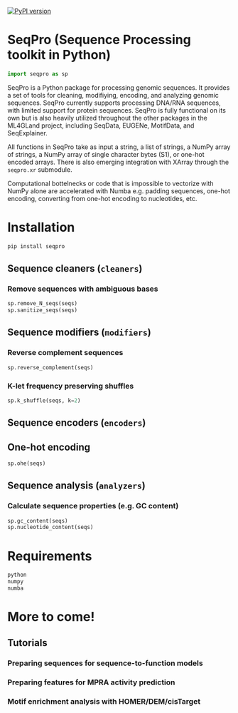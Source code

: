 [![PyPI version](https://badge.fury.io/py/seqpro.svg)](https://badge.fury.io/py/seqpro)

# SeqPro (Sequence Processing toolkit in Python)
```python
import seqpro as sp
```

SeqPro is a Python package for processing genomic sequences. It provides a set of tools for cleaning, modifiying, encoding, and analyzing genomic sequences. SeqPro currently supports processing DNA/RNA sequences, with limited support for protein sequences. SeqPro is fully functional on its own but is also heavily utilized throughout the other packages in the ML4GLand project, including SeqData, EUGENe, MotifData, and SeqExplainer.

All functions in SeqPro take as input a string, a list of strings, a NumPy array of strings, a NumPy array of single character bytes (S1), or one-hot encoded arrays. There is also emerging integration with XArray through the `seqpro.xr` submodule.

Computational bottelnecks or code that is impossible to vectorize with NumPy alone are accelerated with Numba e.g. padding sequences, one-hot encoding, converting from one-hot encoding to nucleotides, etc.

# Installation

```bash
pip install seqpro
```

## Sequence cleaners (`cleaners`)

### Remove sequences with ambiguous bases

```python
sp.remove_N_seqs(seqs)
sp.sanitize_seqs(seqs)
```

## Sequence modifiers (`modifiers`)

### Reverse complement sequences

```python
sp.reverse_complement(seqs)
```

### K-let frequency preserving shuffles
```python
sp.k_shuffle(seqs, k=2)
```

## Sequence encoders (`encoders`)

## One-hot encoding

```python
sp.ohe(seqs)
```

## Sequence analysis (`analyzers`)

### Calculate sequence properties (e.g. GC content)

```python
sp.gc_content(seqs)
sp.nucleotide_content(seqs)
```

# Requirements

```bash
python
numpy
numba
```

# More to come!

## Tutorials

### Preparing sequences for sequence-to-function models

### Preparing features for MPRA activity prediction

### Motif enrichment analysis with HOMER/DEM/cisTarget